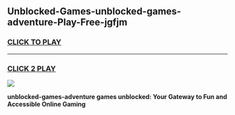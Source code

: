 
## Unblocked-Games-unblocked-games-adventure-Play-Free-jgfjm
<h3>
<a href="https://premium76.site?title=unblocked-games-adventure&ref=17A">CLICK TO PLAY</a></h3>
<hr>

<h3>
<a href="https://premium76.site?title=unblocked-games-adventure&ref=17A">CLICK 2 PLAY</a>
  
</h3>

<a href="https://premium76.site?title=unblocked-games-adventure&ref=17A"><img src="https://clearcache.store/games.png"></a>


**unblocked-games-adventure games unblocked: Your Gateway to Fun and Accessible Online Gaming**
